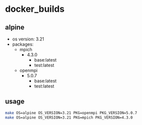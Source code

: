# docker_builds

## alpine
  - os version: 3.21
  - packages:
    - mpich
      - 4.3.0
        - base:latest
        - test:latest
    - openmpi
      - 5.0.7
        - base:latest
        - test:latest

## usage
```bash
make OS=alpine OS_VERSION=3.21 PKG=openmpi PKG_VERSION=5.0.7
make OS=alpine OS_VERSION=3.21 PKG=mpich PKG_VERSION=4.3.0
```
